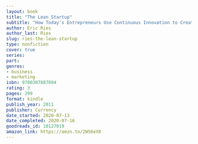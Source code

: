 ```yaml
---
layout: book
title: "The Lean Startup"
subtitle: "How Today's Entrepreneurs Use Continuous Innovation to Create Radically Successful Businesses"
author: Eric Ries
author_last: Ries
slug: ries-the-lean-startup
type: nonfiction
cover: true
series: 
part: 
genres:
- business
- marketing
isbn: 9780307887894
rating: 3
pages: 299
format: kindle
publish_year: 2011
publisher: Currency
date_started: 2020-07-13
date_completed: 2020-07-16
goodreads_id: 10127019
amazon_link: https://amzn.to/2WS6eX8
---
```


